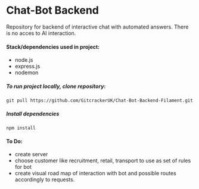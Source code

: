 # Chat-Bot Backend

Repository for backend of interactive chat with automated answers. There is no acces to AI interaction.

#### Stack/dependencies used in project:

-   node.js
-   express.js
-   nodemon

##### To run project locally, clone repository:

```
git pull https://github.com/GitcrackerUK/Chat-Bot-Backend-Filament.git
```

##### Install dependencies

```
npm install
```

#### To Do:

-   create server
-   choose customer like recruitment, retail, transport to use as set of rules for bot
-   create visual road map of interaction with bot and possible routes accordingly to requests.

